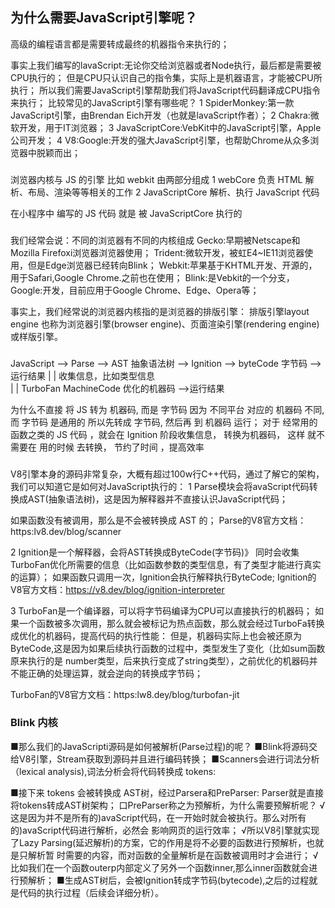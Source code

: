 ## 为什么需要JavaScript引擎呢？

高级的编程语言都是需要转成最终的机器指令来执行的；

事实上我们编写的lavaScript:无论你交给浏览器或者Node执行，最后都是需要被CPU执行的；
但是CPU只认识自己的指令集，实际上是机器语言，才能被CPU所执行；
所以我们需要JavaScript引擎帮助我们将JavaScript代码翻译成CPU指令来执行；
比较常见的JavaScript引擎有哪些呢？
1 SpiderMonkey:第一款JavaScript引擎，由Brendan Eich开发（也就是lavaScript作者）；
2 Chakra:微软开发，用于IT浏览器；
3 JavaScriptCore:VebKit中的JavaScript引擎，Apple公司开发；
4 V8:Google:开发的强大JavaScript引擎，也帮助Chrome从众多浏览器中脱颖而出；

###

浏览器内核与 JS 的引擎
比如 webkit  由两部分组成
1 webCore 负责 HTML 解析、布局、渲染等等相关的工作
2 JavaScriptCore 解析、执行 JavaScript 代码

在小程序中 编写的 JS 代码 就是 被  JavaScriptCore  执行的

### 
我们经常会说：不同的浏览器有不同的内核组成
Gecko:早期被Netscape和Mozilla Firefoxi浏览器浏览器使用；
Trident:微软开发，被虹E4~IE11浏览器使用，但是Edge浏览器已经转向Blink；
Webkit:苹果基于KHTML开发、开源的，用于Safari,Google Chrome.之前也在使用；
Blink:是Vebkit的一个分支，Google:开发，目前应用于Google Chrome、Edge、Opera等；

事实上，我们经常说的浏览器内核指的是浏览器的排版引擎：
排版引擎layout engine
也称为浏览器引擎(browser engine)、页面渲染引擎(rendering engine)
或样版引擎。

###
JavaScript --> Parse --> AST 抽象语法树 --> Ignition --> byteCode 字节码 --> 运行结果
                                              |             |
                              收集信息，比如类型信息          
                                              |             |
                                          TurboFan      MachineCode 优化的机器码 -->运行结果

为什么不直接 将 JS 转为 机器码, 而是 字节码
因为 不同平台 对应的 机器码 不同, 而 字节码 是通用的
所以先转成 字节码,  然后再 到 机器码 运行；
对于 经常用的 函数之类的 JS 代码 ，就会在 Ignition 阶段收集信息， 转换为机器码，
这样 就不需要在 用的时候 去转换， 节约了时间 ，提高效率

###
V8引擎本身的源码非常复杂，大概有超过100w行C++代码，通过了解它的架构，我们可以知道它是如何对JavaScript执行的：
1 Parse模块会将avaScript代码转换成AST(抽象语法树)，这是因为解释器并不直接认识JavaScript代码；

如果函数没有被调用，那么是不会被转换成 AST 的；
  Parse的V8官方文档：https:lv8.dev/blog/scanner

2 Ignition是一个解释器，会将AST转换成ByteCode(字节码)》
  同时会收集TurboFan优化所需要的信息（比如函数参数的类型信息，有了类型才能进行真实的运算）；
  如果函数只调用一次，Ignition会执行解释执行ByteCode;
  Ignition的V8官方文档：https://v8.dev/blog/ignition-interpreter

3 TurboFan是一个编译器，可以将字节码编译为CPU可以直接执行的机器码；
  如果一个函数被多次调用，那么就会被标记为热点函数，那么就会经过TurboFa转换成优化的机器码，提高代码的执行性能：
  但是，机器码实际上也会被还原为ByteCode,这是因为如果后续执行函数的过程中，类型发生了变化（比如sum函数原来执行的是 number类型，后来执行变成了string类型），之前优化的机器码并不能正确的处理运算，就会逆向的转换成字节码；

TurboFan的V8官方文档：https:lw8.dey/blog/turbofan-jit


### Blink 内核
■那么我们的JavaScripti源码是如何被解析(Parse过程)的呢？
■Blink将源码交给V8引擎，Stream获取到源码并且进行编码转换；
■Scanners会进行词法分析（lexical analysis),词法分析会将代码转换成 tokens:

■接下来 tokens 会被转换成 AST树，经过Parsera和PreParser:
 Parser就是直接将tokens转成AST树架构；
口PreParser称之为预解析，为什么需要预解析呢？
√这是因为并不是所有的)avaScript代码，在一开始时就会被执行。那么对所有的)avaScript代码进行解析，必然会
影响网页的运行效率；
√所以V8引擎就实现了Lazy Parsing(延迟解析)的方案，它的作用是将不必要的函数进行预解析，也就是只解析暂
时需要的内容，而对函数的全量解析是在函数被调用时才会进行；
√比如我们在一个函数outerp内部定义了另外一个函数inner,那么inner函数就会进行预解析；
■生成AST树后，会被Ignition转成字节码(bytecode),之后的过程就是代码的执行过程（后续会详细分析）。